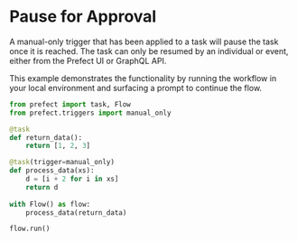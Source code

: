 # Pause for Approval

A manual-only trigger that has been applied to a task will pause the task once it is reached. The task can only be resumed by an individual or event, either from the Prefect UI or GraphQL API. 

This example demonstrates the functionality by running the workflow in your local environment and surfacing a prompt to continue the flow. 

```python
from prefect import task, Flow
from prefect.triggers import manual_only

@task
def return_data():
    return [1, 2, 3]

@task(trigger=manual_only)
def process_data(xs):
    d = [i + 2 for i in xs]
    return d
    
with Flow() as flow:
    process_data(return_data)

flow.run()
```

